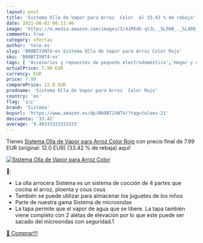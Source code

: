 ```yaml
---
layout: post
title: 'Sistema Olla de Vapor para Arroz  Color  al 33.42 % de rebaja'
date: 2021-06-02 06:11:46
image: 'https://m.media-amazon.com/images/I/41MXdb-qYJL._SL500_._SL400_.jpg'
comments: true
category: ofertas
author: 'tole.es'
slug: 'B00BTIVNT4-es Sistema Olla de Vapor para Arroz Color Rojo'
sku: 'B00BTIVNT4-es'
tags: [ 'Accesorios y repuestos de pequeño electrodoméstico','Hogar y cocina','Pequeño electrodoméstico','arroz','sistema', ]
actualPrice: 7.99 EUR
currency: EUR
price: 7.99
comparePrice: 12.0 EUR
prodname: 'Sistema Olla de Vapor para Arroz  Color Rojo'
country: 'es'
flag: '🇪🇸'
brand: 'Sistema'
buyurl: 'https://www.amazon.es/dp/B00BTIVNT4/?tag=tolees-21'
descuento: '33.42'
average: '9.40333333333333'
---
```


Tienes [Sistema Olla de Vapor para Arroz  Color Rojo](https://www.amazon.es/dp/B00BTIVNT4/?tag=tolees-21) con precio final de  7.99 EUR (original: 12.0 EUR) (33.42 %  de rebaja) aqui!

[![Sistema Olla de Vapor para Arroz  Color ](https://m.media-amazon.com/images/I/41MXdb-qYJL._SL500_._SL400_.jpg)](https://www.amazon.es/dp/B00BTIVNT4/?tag=tolees-21)

🔎:

- La olla arrocera Sistema es un sistema de cocción de 4 partes que cocina el arroz, ploenta y cous cous
- También se puede utilizar para almacenar los juguetes de los niños
- Parte de nuestra gama Sistema de microondas
- La tapa permite que el vapor de agua que se libere. La tapa también viene completo con 2 aletas de elevación por lo que este puede ser sacado del microondas con seguridad.1

[🛒 Comprar!!!](https://www.amazon.es/dp/B00BTIVNT4/?tag=tolees-21)
